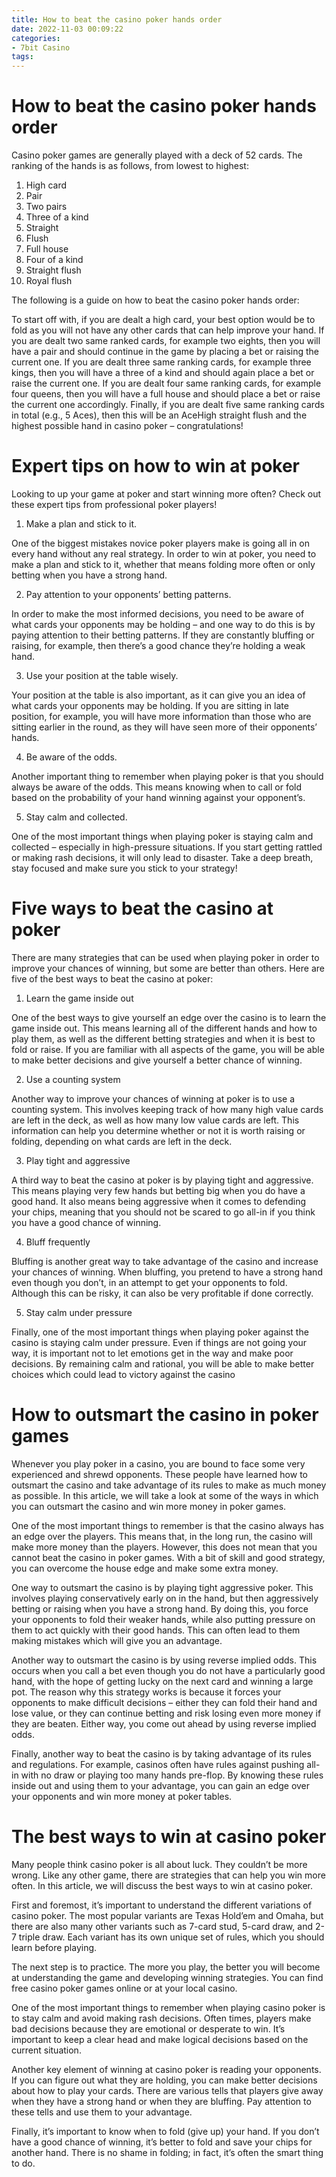 ```yaml
---
title: How to beat the casino poker hands order 
date: 2022-11-03 00:09:22
categories:
- 7bit Casino
tags:
---
```



#  How to beat the casino poker hands order 

Casino poker games are generally played with a deck of 52 cards. The ranking of the hands is as follows, from lowest to highest:

1. High card
2. Pair
3. Two pairs
4. Three of a kind
5. Straight
6. Flush
7. Full house
8. Four of a kind
9. Straight flush
10. Royal flush


The following is a guide on how to beat the casino poker hands order:

   To start off with, if you are dealt a high card, your best option would be to fold as you will not have any other cards that can help improve your hand. If you are dealt two same ranked cards, for example two eights, then you will have a pair and should continue in the game by placing a bet or raising the current one.  If you are dealt three same ranking cards, for example three kings, then you will have a three of a kind and should again place a bet or raise the current one.  If you are dealt four same ranking cards, for example four queens, then you will have a full house and should place a bet or raise the current one accordingly.  Finally, if you are dealt five same ranking cards in total (e.g., 5 Aces), then this will be an AceHigh straight flush and the highest possible hand in casino poker – congratulations!

#  Expert tips on how to win at poker 

Looking to up your game at poker and start winning more often? Check out these expert tips from professional poker players!

1. Make a plan and stick to it.

One of the biggest mistakes novice poker players make is going all in on every hand without any real strategy. In order to win at poker, you need to make a plan and stick to it, whether that means folding more often or only betting when you have a strong hand.

2. Pay attention to your opponents’ betting patterns.

In order to make the most informed decisions, you need to be aware of what cards your opponents may be holding – and one way to do this is by paying attention to their betting patterns. If they are constantly bluffing or raising, for example, then there’s a good chance they’re holding a weak hand.

3. Use your position at the table wisely.

Your position at the table is also important, as it can give you an idea of what cards your opponents may be holding. If you are sitting in late position, for example, you will have more information than those who are sitting earlier in the round, as they will have seen more of their opponents’ hands.

4. Be aware of the odds.

Another important thing to remember when playing poker is that you should always be aware of the odds. This means knowing when to call or fold based on the probability of your hand winning against your opponent’s.

5. Stay calm and collected.

One of the most important things when playing poker is staying calm and collected – especially in high-pressure situations. If you start getting rattled or making rash decisions, it will only lead to disaster. Take a deep breath, stay focused and make sure you stick to your strategy!

#  Five ways to beat the casino at poker 

There are many strategies that can be used when playing poker in order to improve your chances of winning, but some are better than others. Here are five of the best ways to beat the casino at poker:

1. Learn the game inside out

One of the best ways to give yourself an edge over the casino is to learn the game inside out. This means learning all of the different hands and how to play them, as well as the different betting strategies and when it is best to fold or raise. If you are familiar with all aspects of the game, you will be able to make better decisions and give yourself a better chance of winning.

2. Use a counting system

Another way to improve your chances of winning at poker is to use a counting system. This involves keeping track of how many high value cards are left in the deck, as well as how many low value cards are left. This information can help you determine whether or not it is worth raising or folding, depending on what cards are left in the deck.

3. Play tight and aggressive

A third way to beat the casino at poker is by playing tight and aggressive. This means playing very few hands but betting big when you do have a good hand. It also means being aggressive when it comes to defending your chips, meaning that you should not be scared to go all-in if you think you have a good chance of winning.

4. Bluff frequently

Bluffing is another great way to take advantage of the casino and increase your chances of winning. When bluffing, you pretend to have a strong hand even though you don’t, in an attempt to get your opponents to fold. Although this can be risky, it can also be very profitable if done correctly.

5. Stay calm under pressure

Finally, one of the most important things when playing poker against the casino is staying calm under pressure. Even if things are not going your way, it is important not to let emotions get in the way and make poor decisions. By remaining calm and rational, you will be able to make better choices which could lead to victory against the casino

#  How to outsmart the casino in poker games 

Whenever you play poker in a casino, you are bound to face some very experienced and shrewd opponents. These people have learned how to outsmart the casino and take advantage of its rules to make as much money as possible. In this article, we will take a look at some of the ways in which you can outsmart the casino and win more money in poker games.

One of the most important things to remember is that the casino always has an edge over the players. This means that, in the long run, the casino will make more money than the players. However, this does not mean that you cannot beat the casino in poker games. With a bit of skill and good strategy, you can overcome the house edge and make some extra money.

One way to outsmart the casino is by playing tight aggressive poker. This involves playing conservatively early on in the hand, but then aggressively betting or raising when you have a strong hand. By doing this, you force your opponents to fold their weaker hands, while also putting pressure on them to act quickly with their good hands. This can often lead to them making mistakes which will give you an advantage.

Another way to outsmart the casino is by using reverse implied odds. This occurs when you call a bet even though you do not have a particularly good hand, with the hope of getting lucky on the next card and winning a large pot. The reason why this strategy works is because it forces your opponents to make difficult decisions – either they can fold their hand and lose value, or they can continue betting and risk losing even more money if they are beaten. Either way, you come out ahead by using reverse implied odds.

Finally, another way to beat the casino is by taking advantage of its rules and regulations. For example, casinos often have rules against pushing all-in with no draw or playing too many hands pre-flop. By knowing these rules inside out and using them to your advantage, you can gain an edge over your opponents and win more money at poker tables.

#  The best ways to win at casino poker

Many people think casino poker is all about luck. They couldn’t be more wrong. Like any other game, there are strategies that can help you win more often. In this article, we will discuss the best ways to win at casino poker.

First and foremost, it’s important to understand the different variations of casino poker. The most popular variants are Texas Hold’em and Omaha, but there are also many other variants such as 7-card stud, 5-card draw, and 2-7 triple draw. Each variant has its own unique set of rules, which you should learn before playing.

The next step is to practice. The more you play, the better you will become at understanding the game and developing winning strategies. You can find free casino poker games online or at your local casino.

One of the most important things to remember when playing casino poker is to stay calm and avoid making rash decisions. Often times, players make bad decisions because they are emotional or desperate to win. It’s important to keep a clear head and make logical decisions based on the current situation.

Another key element of winning at casino poker is reading your opponents. If you can figure out what they are holding, you can make better decisions about how to play your cards. There are various tells that players give away when they have a strong hand or when they are bluffing. Pay attention to these tells and use them to your advantage.

Finally, it’s important to know when to fold (give up) your hand. If you don’t have a good chance of winning, it’s better to fold and save your chips for another hand. There is no shame in folding; in fact, it’s often the smart thing to do.